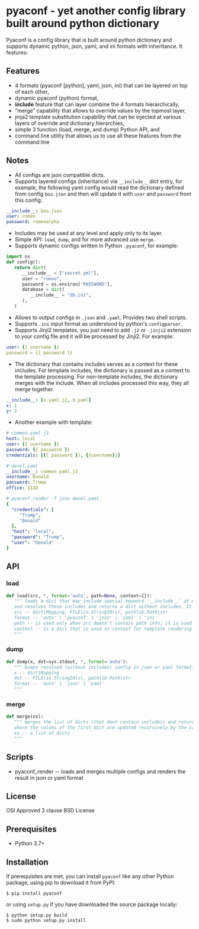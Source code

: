 # pyaconf - yet another config library built around python dictionary

Pyaconf is a config library that is built around python dictionary and supports dynamic python, json, yaml, and ini formats with inheritance.
It features:

## Features

* 4 formats (pyaconf [python], yaml, json, ini) that can be layered on top of each other,
* dynamic pyaconf (python) format,
* __include__ feature that can layer combine the 4 formats hierarchically,
* “merge” capability that allows to override values by the topmost layer,
* jinja2 template substitution capability that can be injected at various layers of override and dictionary hierarchies, 
* simple 3 function (load, merge, and dump) Python API, and  
* command line utility that allows us to use all these features from the command line 


## Notes

* All configs are json compatible dicts.
* Supports layered configs (inheritance) via `__include__` dict entry, for example, the following yaml config would read the dictionary defined from config `boo.json` and then will update it with `user` and `password` from this config:

```yaml
__include__: boo.json
user: romeo
password: romeoalpha
```

* Includes may be used at any level and apply only to its layer. 
* Simple API: `load`, `dump`, and for more advanced use `merge`.
* Supports dynamic configs written in Python `.pyaconf`, for example:

```python
import os
def config():
   return dict(
      __include__ = ["secret.yml"],
      user = "romeo", 
      password = os.environ['PASSWORD'],
      database = dict(
         __include__ = "db.ini",
      ),
   )
```

* Allows to output configs in `.json` and `.yaml`. Provides two shell scripts.
* Supports `.ini` input format as understood by python's `configparser`.
* Supports Jinji2 templates, you just need to add `.j2` or `.jinji2` extension to your config file and it will be processed by Jinji2. For example:

```yaml
user: {{ username }}
password = {{ password }}
```

* The dictionary that contains includes serves as a context for these includes. For template includes, the dictionary is passed as a context to the template processing. For non-template includes, the dictionary merges with the include. When all includes processed this way, they all merge together.

```yaml
__include__: [a.yaml.j2, b.yaml]
x: 1
y: 2
```

* Another example with template:

```yaml
# common.yaml.j2
host: local
user: {{ username }}
password: {{ password }}
credentials: [{{ password }}, {{username}}]
```

```yaml
# devel.yaml
__include__: common.yaml.j2
username: Donald
password: Trump
office: 113D
```

```yaml
# pyaconf_render -f json devel.yaml
{
  "credentials": [
     "Trump",
     "Donald"
  ],
  "host": "local",
  "password": "Trump",
  "user": "Donald"
}
```

## API

### load

```python
def load(src, *, format='auto', path=None, context={}):
   """ loads a dict that may include special keyword '__include__' at multiple levels,
   and resolves these includes and returns a dict without includes. It can also read the input dict from a file
   src -- dict|Mapping, FILE|io.StringIO(s), pathlib.Path|str
   format -- 'auto' | 'pyaconf' | 'json' | 'yaml' | 'ini'
   path -- is used only when src doesn't contain path info, it is used for error messages and resolve relative include paths
   context -- is a dict that is used as context for template rendering if src is a template
   """
```

### dump

```python
def dump(x, dst=sys.stdout, *, format='auto'):
   """ Dumps resolved (without includes) config in json or yaml format. It doesn't preserve comments either. 
   x -- dict|Mapping
   dst -- FILE|io.StringIO(s), pathlib.Path|str
   format -- 'auto' | 'json' | 'yaml'
   """
```


### merge

```python
def merge(xs):
   """ merges the list of dicts (that dont contain includes) and returns a new dict
   where the values of the first dict are updated recursively by the values of the second dict.
   xs -- a list of dicts
   """
```

## Scripts

* pyaconf_render -- loads and merges multiple configs and renders the result in json or yaml format

## License

OSI Approved 3 clause BSD License

## Prerequisites

* Python 3.7+

## Installation

If prerequisites are met, you can install `pyaconf` like any other Python package, using pip to download it from PyPI:

    $ pip install pyaconf

or using `setup.py` if you have downloaded the source package locally:

    $ python setup.py build
    $ sudo python setup.py install
